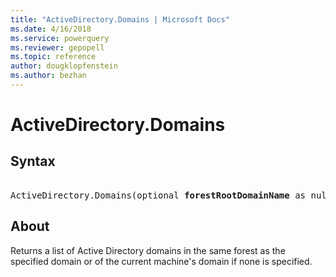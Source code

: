 ```yaml
---
title: "ActiveDirectory.Domains | Microsoft Docs"
ms.date: 4/16/2018
ms.service: powerquery
ms.reviewer: gepopell
ms.topic: reference
author: dougklopfenstein
ms.author: bezhan
---
```

# ActiveDirectory.Domains

## Syntax

<pre>  
ActiveDirectory.Domains(optional <b>forestRootDomainName</b> as nullable text) as table
</pre>
  
## About

Returns a list of Active Directory domains in the same forest as the specified domain or of the current machine's domain if none is specified.